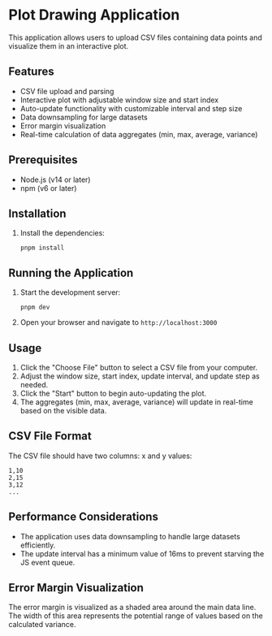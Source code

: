 # Plot Drawing Application

This application allows users to upload CSV files containing data points and visualize them in an interactive plot.

## Features

-   CSV file upload and parsing
-   Interactive plot with adjustable window size and start index
-   Auto-update functionality with customizable interval and step size
-   Data downsampling for large datasets
-   Error margin visualization
-   Real-time calculation of data aggregates (min, max, average, variance)

## Prerequisites

-   Node.js (v14 or later)
-   npm (v6 or later)

## Installation

1. Install the dependencies:
    ```
    pnpm install
    ```

## Running the Application

1. Start the development server:

    ```
    pnpm dev
    ```

2. Open your browser and navigate to `http://localhost:3000`

## Usage

1. Click the "Choose File" button to select a CSV file from your computer.
2. Adjust the window size, start index, update interval, and update step as needed.
3. Click the "Start" button to begin auto-updating the plot.
4. The aggregates (min, max, average, variance) will update in real-time based on the visible data.

## CSV File Format

The CSV file should have two columns: x and y values:

```
1,10
2,15
3,12
...
```

## Performance Considerations

-   The application uses data downsampling to handle large datasets efficiently.
-   The update interval has a minimum value of 16ms to prevent starving the JS event queue.

## Error Margin Visualization

The error margin is visualized as a shaded area around the main data line. The width of this area represents the potential range of values based on the calculated variance.
